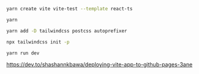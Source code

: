 ```sh
yarn create vite vite-test --template react-ts
```
```sh
yarn
```
```sh
yarn add -D tailwindcss postcss autoprefixer
```
```sh
npx tailwindcss init -p
```
```sh
yarn run dev
```

https://dev.to/shashannkbawa/deploying-vite-app-to-github-pages-3ane